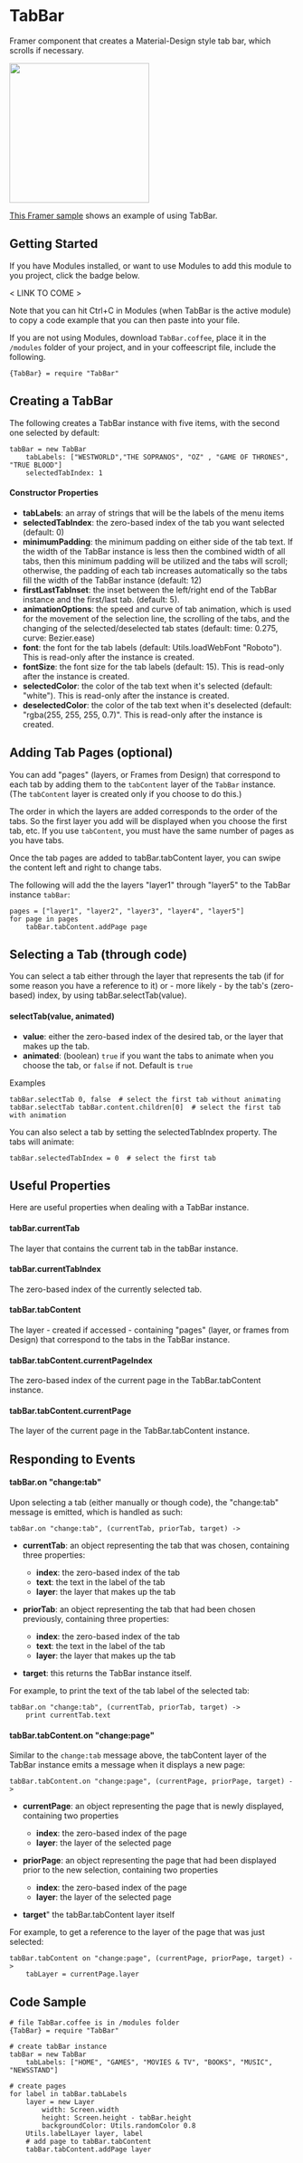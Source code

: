 # TabBar
Framer component that creates a Material-Design style tab bar, which scrolls if necessary.

<img src="/readme_images/tabbar_example.gif" width="247">

[This Framer sample](https://framer.cloud/fHheM) shows an example of using TabBar.
## Getting Started

If you have Modules installed, or want to use Modules to add this module to you project, click the badge below.

< LINK TO COME >

Note that you can hit Ctrl+C in Modules (when TabBar is the active module) to copy a code example that you can then paste into your file. 

If you are not using Modules, download `TabBar.coffee`, place it in the `/modules` folder of your project, and in your coffeescript file, include the following.

`{TabBar} = require "TabBar"`

## Creating a TabBar
The following creates a TabBar instance with five items, with the second one selected by default:
```
tabBar = new TabBar
	tabLabels: ["WESTWORLD","THE SOPRANOS", "OZ" , "GAME OF THRONES", "TRUE BLOOD"]
	selectedTabIndex: 1 
```
#### Constructor Properties
* **tabLabels**: an array of strings that will be the labels of the menu items
* **selectedTabIndex**: the zero-based index of the tab you want selected (default: 0)
* **minimumPadding**: the minimum padding on either side of the tab text. If the width of the TabBar instance is less then the combined width of all tabs, then this minimum padding will be utilized and the tabs will scroll; otherwise, the padding of each tab increases automatically so the tabs fill the width of the TabBar instance (default: 12)
* **firstLastTabInset**: the inset between the left/right end of the TabBar instance and the first/last tab. (default: 5).
* **animationOptions**: the speed and curve of tab animation, which is used for the movement of the selection line, the scrolling of the tabs, and the changing of the selected/deselected tab states (default: time: 0.275, curve: Bezier.ease)
* **font**: the font for the tab labels (default: Utils.loadWebFont "Roboto"). This is read-only after the instance is created.
* **fontSize**: the font size for the tab labels (default: 15). This is read-only after the instance is created.
* **selectedColor**: the color of the tab text when it's selected (default: "white"). This is read-only after the instance is created.
* **deselectedColor**: the color of the tab text when it's deselected (default: "rgba(255, 255, 255, 0.7)". This is read-only after the instance is created.

## Adding Tab Pages (optional)
You can add "pages" (layers, or Frames from Design) that correspond to each tab by adding them to the `tabContent` layer of the `TabBar` instance. (The `tabContent` layer is created only if you choose to do this.) 

The order in which the layers are added corresponds to the order of the tabs. So the first layer you add will be displayed when you choose the first tab, etc.  If you use `tabContent`, you must have the same number of pages as you have tabs.

Once the tab pages are added to tabBar.tabContent layer, you can swipe the content left and right to change tabs.

The following will add the the layers "layer1" through "layer5" to the TabBar instance `tabBar`:
```
pages = ["layer1", "layer2", "layer3", "layer4", "layer5"]
for page in pages
	tabBar.tabContent.addPage page
 ```
## Selecting a Tab (through code) 
You can select a tab either through the layer that represents the tab (if for some reason you have a reference to it) or - more likely - by the tab's (zero-based) index, by using tabBar.selectTab(value).

#### selectTab(value, animated)

* **value**: either the zero-based index of the desired tab, or the layer that makes up the tab.
* **animated**: (boolean) `true` if you want the tabs to animate when you choose the tab, or `false` if not. Default is `true`

Examples
```
tabBar.selectTab 0, false  # select the first tab without animating
tabBar.selectTab tabBar.content.children[0]  # select the first tab with animation
```
You can also select a tab by setting the selectedTabIndex property. The tabs will animate:
```
tabBar.selectedTabIndex = 0  # select the first tab
```

## Useful Properties
Here are useful properties when dealing with a TabBar instance.
#### tabBar.currentTab 
The layer that contains the current tab in the tabBar instance.
#### tabBar.currentTabIndex
The zero-based index of the currently selected tab.
#### tabBar.tabContent
The layer - created if accessed - containing "pages" (layer, or frames from Design) that correspond to the tabs in the TabBar instance.
#### tabBar.tabContent.currentPageIndex
The zero-based index of the current page in the TabBar.tabContent instance.
#### tabBar.tabContent.currentPage
The layer of the  current page in the TabBar.tabContent instance.
## Responding to Events
#### tabBar.on "change:tab"
Upon selecting a tab (either manually or though code), the "change:tab" message is emitted, which is handled as such:
```
tabBar.on "change:tab", (currentTab, priorTab, target) ->
```
* **currentTab**: an object representing the tab that was chosen, containing three properties:
	* **index**: the zero-based index of the tab
	* **text**: the text in the label of the tab
	* **layer**: the layer that makes up the tab

* **priorTab**: an object representing the tab that had been chosen previously, containing three properties:
	* **index**: the zero-based index of the tab
	* **text**: the text in the label of the tab
	* **layer**: the layer that makes up the tab

* **target**: this returns the TabBar instance itself.
  
For example, to print the text of the tab label of the selected tab:
```
tabBar.on "change:tab", (currentTab, priorTab, target) ->
	print currentTab.text
```
#### tabBar.tabContent.on "change:page"
Similar to the `change:tab` message above, the tabContent layer of the TabBar instance emits a message when it displays a new page:
```
tabBar.tabContent.on "change:page", (currentPage, priorPage, target) ->
```
* **currentPage**: an object representing the page that is newly displayed, containing two properties
 	* **index**: the zero-based index of the page
 	* **layer**: the layer of the selected page
  
* **priorPage**: an object representing the page that had been displayed prior to the new selection, containing two properties
	* **index**: the zero-based index of the page
	* **layer**: the layer of the selected page

* **target**" the tabBar.tabContent layer itself

For example, to get a reference to the layer of the page that was just selected: 
```
tabBar.tabContent on "change:page", (currentPage, priorPage, target) ->
	tabLayer = currentPage.layer
```
## Code Sample
```
# file TabBar.coffee is in /modules folder
{TabBar} = require "TabBar"

# create tabBar instance
tabBar = new TabBar
	tabLabels: ["HOME", "GAMES", "MOVIES & TV", "BOOKS", "MUSIC", "NEWSSTAND"]

# create pages	
for label in tabBar.tabLabels
	layer = new Layer
		width: Screen.width
		height: Screen.height - tabBar.height
		backgroundColor: Utils.randomColor 0.8
	Utils.labelLayer layer, label
	# add page to tabBar.tabContent
	tabBar.tabContent.addPage layer
```
